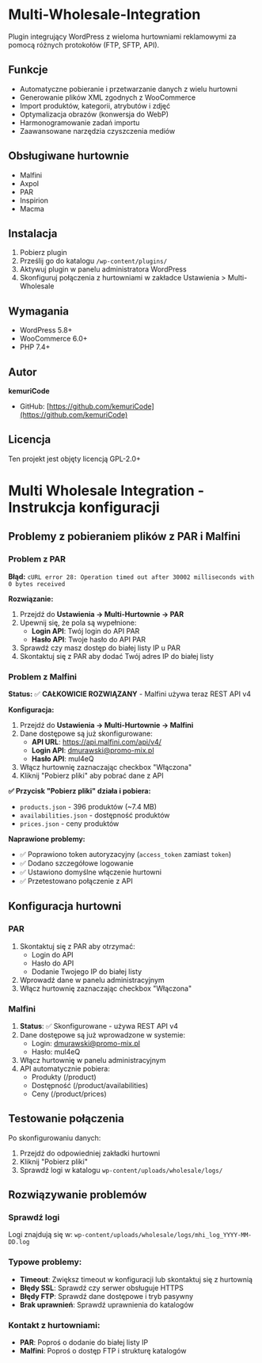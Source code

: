 # Multi-Wholesale-Integration

Plugin integrujący WordPress z wieloma hurtowniami reklamowymi za pomocą różnych protokołów (FTP, SFTP, API).

## Funkcje

- Automatyczne pobieranie i przetwarzanie danych z wielu hurtowni
- Generowanie plików XML zgodnych z WooCommerce
- Import produktów, kategorii, atrybutów i zdjęć
- Optymalizacja obrazów (konwersja do WebP)
- Harmonogramowanie zadań importu
- Zaawansowane narzędzia czyszczenia mediów

## Obsługiwane hurtownie

- Malfini
- Axpol
- PAR
- Inspirion
- Macma

## Instalacja

1. Pobierz plugin
2. Prześlij go do katalogu `/wp-content/plugins/`
3. Aktywuj plugin w panelu administratora WordPress
4. Skonfiguruj połączenia z hurtowniami w zakładce Ustawienia > Multi-Wholesale

## Wymagania

- WordPress 5.8+
- WooCommerce 6.0+
- PHP 7.4+

## Autor

**kemuriCode**

- GitHub: [https://github.com/kemuriCode](https://github.com/kemuriCode)

## Licencja

Ten projekt jest objęty licencją GPL-2.0+

# Multi Wholesale Integration - Instrukcja konfiguracji

## Problemy z pobieraniem plików z PAR i Malfini

### Problem z PAR
**Błąd:** `cURL error 28: Operation timed out after 30002 milliseconds with 0 bytes received`

**Rozwiązanie:**
1. Przejdź do **Ustawienia → Multi-Hurtownie → PAR**
2. Upewnij się, że pola są wypełnione:
   - **Login API**: Twój login do API PAR
   - **Hasło API**: Twoje hasło do API PAR
3. Sprawdź czy masz dostęp do białej listy IP u PAR
4. Skontaktuj się z PAR aby dodać Twój adres IP do białej listy

### Problem z Malfini
**Status:** ✅ **CAŁKOWICIE ROZWIĄZANY** - Malfini używa teraz REST API v4

**Konfiguracja:**
1. Przejdź do **Ustawienia → Multi-Hurtownie → Malfini**
2. Dane dostępowe są już skonfigurowane:
   - **API URL**: https://api.malfini.com/api/v4/
   - **Login API**: dmurawski@promo-mix.pl
   - **Hasło API**: mul4eQ
3. Włącz hurtownię zaznaczając checkbox "Włączona"
4. Kliknij "Pobierz pliki" aby pobrać dane z API

**✅ Przycisk "Pobierz pliki" działa i pobiera:**
- `products.json` - 396 produktów (~7.4 MB)
- `availabilities.json` - dostępność produktów  
- `prices.json` - ceny produktów

**Naprawione problemy:**
- ✅ Poprawiono token autoryzacyjny (`access_token` zamiast `token`)
- ✅ Dodano szczegółowe logowanie
- ✅ Ustawiono domyślne włączenie hurtowni
- ✅ Przetestowano połączenie z API

## Konfiguracja hurtowni

### PAR
1. Skontaktuj się z PAR aby otrzymać:
   - Login do API
   - Hasło do API
   - Dodanie Twojego IP do białej listy
2. Wprowadź dane w panelu administracyjnym
3. Włącz hurtownię zaznaczając checkbox "Włączona"

### Malfini
1. **Status**: ✅ Skonfigurowane - używa REST API v4
2. Dane dostępowe są już wprowadzone w systemie:
   - Login: dmurawski@promo-mix.pl
   - Hasło: mul4eQ
3. Włącz hurtownię w panelu administracyjnym
4. API automatycznie pobiera:
   - Produkty (/product)
   - Dostępność (/product/availabilities)  
   - Ceny (/product/prices)

## Testowanie połączenia

Po skonfigurowaniu danych:
1. Przejdź do odpowiedniej zakładki hurtowni
2. Kliknij "Pobierz pliki"
3. Sprawdź logi w katalogu `wp-content/uploads/wholesale/logs/`

## Rozwiązywanie problemów

### Sprawdź logi
Logi znajdują się w: `wp-content/uploads/wholesale/logs/mhi_log_YYYY-MM-DD.log`

### Typowe problemy:
- **Timeout**: Zwiększ timeout w konfiguracji lub skontaktuj się z hurtownią
- **Błędy SSL**: Sprawdź czy serwer obsługuje HTTPS
- **Błędy FTP**: Sprawdź dane dostępowe i tryb pasywny
- **Brak uprawnień**: Sprawdź uprawnienia do katalogów

### Kontakt z hurtowniami:
- **PAR**: Poproś o dodanie do białej listy IP
- **Malfini**: Poproś o dostęp FTP i strukturę katalogów
